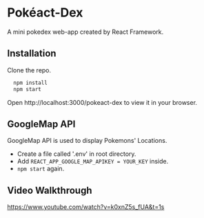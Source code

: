 # Pokéact-Dex 

A mini pokedex web-app created by React Framework. 

## Installation
<!-- installation -->

Clone the repo.

```sh
  npm install
  npm start
   ```

Open http://localhost:3000/pokeact-dex to view it in your browser.


## GoogleMap API

GoogleMap API is used to display Pokemons' Locations.
* Create a file called '.env' in root directory.
* Add `REACT_APP_GOOGLE_MAP_APIKEY = YOUR_KEY` inside.
* `npm start` again.

## Video Walkthrough
https://www.youtube.com/watch?v=k0xnZ5s_fUA&t=1s
